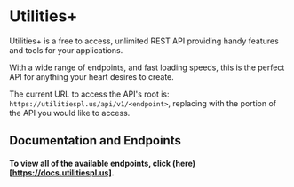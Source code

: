 # Utilities+

Utilities+ is a free to access, unlimited REST API providing handy features
and tools for your applications.

With a wide range of endpoints, and fast loading speeds,
this is the perfect API for anything your heart desires
to create.

The current URL to access the API's root is: ```https://utilitiespl.us/api/v1/<endpoint>```, replacing <endpoint> with the portion of the API you would like
to access.
## Documentation and Endpoints

#### To view all of the available endpoints, click (here)[https://docs.utilitiespl.us].